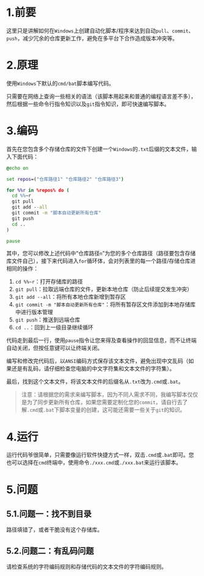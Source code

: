# 1.前要

这里只是讲解如何在`Windows`上创建自动化脚本/程序来达到自动`pull`、`commit`、`push`，减少冗余的仓库更新工作，避免在多平台下合作造成版本冲突等。

# 2.原理

使用`Windows`下默认的`cmd/bat`脚本编写代码。

只需要在网络上查询一些相关的语法（该脚本用起来和普通的编程语言差不多），然后根据一些命令行指令知识以及`git`指令知识，即可快速编写脚本。

# 3.编码

首先在您包含多个存储仓库的文件下创建一个`Windows`的`.txt`后缀的文本文件，输入下面代码：

```cmd
@echo on

set repos=("仓库路径1" "仓库路径2" "仓库路径3")

for %%r in %repos% do (
  cd %%~r
  git pull
  git add --all
  git commit -m "脚本自动更新所有仓库"
  git push
  cd ..
)

pause
```

其中，您可以修改上述代码中“仓库路径`n`”为您的多个仓库路径（路径要包含存储库文件自己），接下来代码进入`for`循环体，会对列表里的每一个路径/存储仓库进相同的操作：

1.   `cd %%~r`：打开存储库的路径
2.   `git pull`：拉取远端仓库的文件，更新本地仓库（防止后续提交发生冲突）
3.   `git add --all`：将所有本地仓库新增到暂存区
4.   `git commit -m "脚本自动更新所有仓库"`：将所有暂存区文件添加到本地存储库中进行版本管理
5.   `git push`：推送到远端仓库
6.   `cd ..`：回到上一级目录继续循环

代码走到最后一行，使用`pause`指令让您来得及查看操作的回显信息，而不让终端自动关闭，但按任意键可以让终端关闭。

编写和修改完代码后，以`ANSI`编码方式保存该文本文件，避免出现中文乱码（如果还是有乱码，请仔细检查您电脑的中文字符集和文本文件的字符集）。

最后，找到这个文本文件，将该文本文件的后缀名从`.txt`改为`.cmd`或`.bat`。

>   注意：请根据您的需求来编写脚本，因为不同人需求不同，我编写脚本仅仅是为了同步更新所有仓库，如果您需要定制化您的`commit`，请自行去了解`.cmd`或`.bat`下脚本变量的创建，这可能还需要一些关于`git`的知识。

# 4.运行

运行代码爷很简单，只需要像运行软件快捷方式一样，双击`.cmd`或`.bat`即可。您也可以选择在`cmd`终端中，使用命令`./xxx.cmd`或`./xxx.bat`来运行该脚本。

# 5.问题

## 5.1.问题一：找不到目录

路径填错了，或者干脆没有这个存储库。

## 5.2.问题二：有乱码问题

请检查系统的字符编码规则和存储代码的文本文件的字符编码规则。